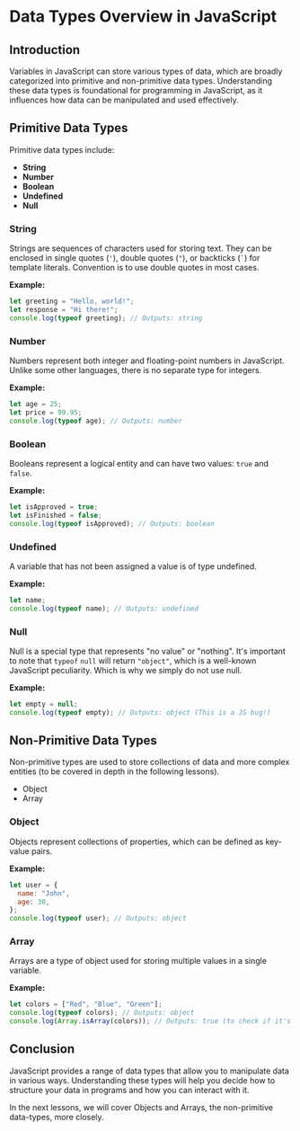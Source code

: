 # Data Types Overview in JavaScript

## Introduction

Variables in JavaScript can store various types of data, which are broadly categorized into primitive and non-primitive data types. Understanding these data types is foundational for programming in JavaScript, as it influences how data can be manipulated and used effectively.

## Primitive Data Types

Primitive data types include:

- **String**
- **Number**
- **Boolean**
- **Undefined**
- **Null**

### String

Strings are sequences of characters used for storing text. They can be enclosed in single quotes (`'`), double quotes (`"`), or backticks (`` ` ``) for template literals. Convention is to use double quotes in most cases.

**Example:**

```javascript
let greeting = "Hello, world!";
let response = "Hi there!";
console.log(typeof greeting); // Outputs: string
```

### Number

Numbers represent both integer and floating-point numbers in JavaScript. Unlike some other languages, there is no separate type for integers.

**Example:**

```javascript
let age = 25;
let price = 99.95;
console.log(typeof age); // Outputs: number
```

### Boolean

Booleans represent a logical entity and can have two values: `true` and `false`.

**Example:**

```javascript
let isApproved = true;
let isFinished = false;
console.log(typeof isApproved); // Outputs: boolean
```

### Undefined

A variable that has not been assigned a value is of type undefined.

**Example:**

```javascript
let name;
console.log(typeof name); // Outputs: undefined
```

### Null

Null is a special type that represents "no value" or "nothing". It's important to note that `typeof` `null` will return `"object"`, which is a well-known JavaScript peculiarity. Which is why we simply do not use null.

**Example:**

```javascript
let empty = null;
console.log(typeof empty); // Outputs: object (This is a JS bug!)
```

## Non-Primitive Data Types

Non-primitive types are used to store collections of data and more complex entities (to be covered in depth in the following lessons).

- Object
- Array

### Object

Objects represent collections of properties, which can be defined as key-value pairs.

**Example:**

```javascript
let user = {
  name: "John",
  age: 30,
};
console.log(typeof user); // Outputs: object
```

### Array

Arrays are a type of object used for storing multiple values in a single variable.

**Example:**

```javascript
let colors = ["Red", "Blue", "Green"];
console.log(typeof colors); // Outputs: object
console.log(Array.isArray(colors)); // Outputs: true (to check if it's an array)
```

## Conclusion

JavaScript provides a range of data types that allow you to manipulate data in various ways. Understanding these types will help you decide how to structure your data in programs and how you can interact with it.

In the next lessons, we will cover Objects and Arrays, the non-primitive data-types, more closely.
